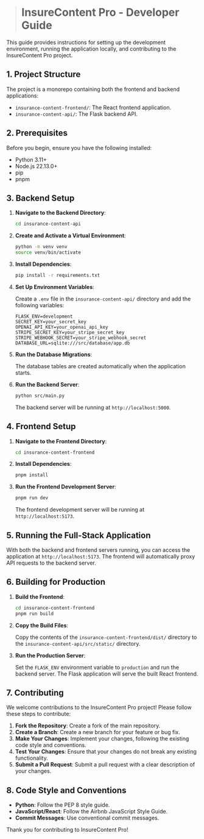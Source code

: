 > # InsureContent Pro - Developer Guide

This guide provides instructions for setting up the development environment, running the application locally, and contributing to the InsureContent Pro project.

## 1. Project Structure

The project is a monorepo containing both the frontend and backend applications:

-   `insurance-content-frontend/`: The React frontend application.
-   `insurance-content-api/`: The Flask backend API.

## 2. Prerequisites

Before you begin, ensure you have the following installed:

-   Python 3.11+
-   Node.js 22.13.0+
-   pip
-   pnpm

## 3. Backend Setup

1.  **Navigate to the Backend Directory**:

    ```bash
    cd insurance-content-api
    ```

2.  **Create and Activate a Virtual Environment**:

    ```bash
    python -m venv venv
    source venv/bin/activate
    ```

3.  **Install Dependencies**:

    ```bash
    pip install -r requirements.txt
    ```

4.  **Set Up Environment Variables**:

    Create a `.env` file in the `insurance-content-api/` directory and add the following variables:

    ```
    FLASK_ENV=development
    SECRET_KEY=your_secret_key
    OPENAI_API_KEY=your_openai_api_key
    STRIPE_SECRET_KEY=your_stripe_secret_key
    STRIPE_WEBHOOK_SECRET=your_stripe_webhook_secret
    DATABASE_URL=sqlite:///src/database/app.db
    ```

5.  **Run the Database Migrations**:

    The database tables are created automatically when the application starts.

6.  **Run the Backend Server**:

    ```bash
    python src/main.py
    ```

    The backend server will be running at `http://localhost:5000`.

## 4. Frontend Setup

1.  **Navigate to the Frontend Directory**:

    ```bash
    cd insurance-content-frontend
    ```

2.  **Install Dependencies**:

    ```bash
    pnpm install
    ```

3.  **Run the Frontend Development Server**:

    ```bash
    pnpm run dev
    ```

    The frontend development server will be running at `http://localhost:5173`.

## 5. Running the Full-Stack Application

With both the backend and frontend servers running, you can access the application at `http://localhost:5173`. The frontend will automatically proxy API requests to the backend server.

## 6. Building for Production

1.  **Build the Frontend**:

    ```bash
    cd insurance-content-frontend
    pnpm run build
    ```

2.  **Copy the Build Files**:

    Copy the contents of the `insurance-content-frontend/dist/` directory to the `insurance-content-api/src/static/` directory.

3.  **Run the Production Server**:

    Set the `FLASK_ENV` environment variable to `production` and run the backend server. The Flask application will serve the built React frontend.

## 7. Contributing

We welcome contributions to the InsureContent Pro project! Please follow these steps to contribute:

1.  **Fork the Repository**: Create a fork of the main repository.
2.  **Create a Branch**: Create a new branch for your feature or bug fix.
3.  **Make Your Changes**: Implement your changes, following the existing code style and conventions.
4.  **Test Your Changes**: Ensure that your changes do not break any existing functionality.
5.  **Submit a Pull Request**: Submit a pull request with a clear description of your changes.

## 8. Code Style and Conventions

-   **Python**: Follow the PEP 8 style guide.
-   **JavaScript/React**: Follow the Airbnb JavaScript Style Guide.
-   **Commit Messages**: Use conventional commit messages.

Thank you for contributing to InsureContent Pro!
